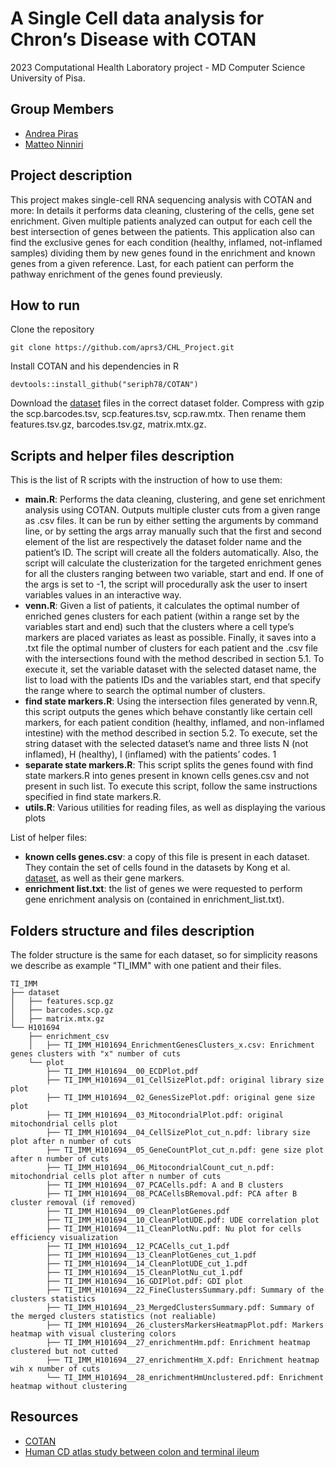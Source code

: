 # A Single Cell data analysis for Chron’s Disease with COTAN
2023 Computational Health Laboratory project - MD Computer Science University of Pisa.

## Group Members
- [Andrea Piras](https://github.com/aprs3)
- [Matteo Ninniri](https://github.com/Asduffo)

## Project description
This project makes single-cell RNA sequencing analysis with COTAN and more: In details it performs data cleaning, clustering of the cells, gene set enrichment. Given multiple patients analyzed can output for each cell the best intersection of genes between the patients. This application also can find the
exclusive genes for each condition (healthy, inflamed, not-inflamed samples) dividing them by new genes found in the enrichment and known genes from a given reference. Last, for each patient can perform the pathway enrichment of the genes found previeusly.

## How to run
Clone the repository
```
git clone https://github.com/aprs3/CHL_Project.git
```
Install COTAN and his dependencies in R
```
devtools::install_github("seriph78/COTAN")
```

Download the [dataset](https://singlecell.broadinstitute.org/single_cell/study/SCP1884/human-cd-atlas-study-between-colon-and-terminal-ileum#study-download) files in the correct dataset folder. Compress with gzip the scp.barcodes.tsv, scp.features.tsv, scp.raw.mtx. Then rename them features.tsv.gz, barcodes.tsv.gz, matrix.mtx.gz.

## Scripts and helper files description
This is the list of R scripts with the instruction of how to use them:
* **main.R**: Performs the data cleaning, clustering, and gene set enrichment analysis using COTAN. Outputs
multiple cluster cuts from a given range as .csv files. It can be run by either setting the arguments by command
line, or by setting the args array manually such that the first and second element of the list are respectively
the dataset folder name and the patient’s ID. The script will create all the folders automatically. Also, the
script will calculate the clusterization for the targeted enrichment genes for all the clusters ranging between
two variable, start and end. If one of the args is set to -1, the script will procedurally ask the user to insert
variables values in an interactive way.
* **venn.R**: Given a list of patients, it calculates the optimal number of enriched genes clusters for each patient
(within a range set by the variables start and end) such that the clusters where a cell type’s markers are placed
variates as least as possible. Finally, it saves into a .txt file the optimal number of clusters for each patient
and the .csv file with the intersections found with the method described in section 5.1. To execute it, set the
variable dataset with the selected dataset name, the list to load with the patients IDs and the variables start,
end that specify the range where to search the optimal number of clusters.
* **find state markers.R**: Using the intersection files generated by venn.R, this script outputs the genes which
behave constantly like certain cell markers, for each patient condition (healthy, inflamed, and non-inflamed
intestine) with the method described in section 5.2. To execute, set the string dataset with the selected
dataset’s name and three lists N (not inflamed), H (healthy), I (inflamed) with the patients’ codes.
1
* **separate state markers.R**: This script splits the genes found with find state markers.R into genes present in
known cells genes.csv and not present in such list. To execute this script, follow the same instructions specified
in find state markers.R.
* **utils.R**: Various utilities for reading files, as well as displaying the various plots

List of helper files:
* **known cells genes.csv**: a copy of this file is present in each dataset. They contain the set of cells found in the
datasets by Kong et al. [dataset](https://singlecell.broadinstitute.org/single_cell/study/SCP1884/human-cd-atlas-study-between-colon-and-terminal-ileum#study-download), as well as their gene markers.
* **enrichment list.txt**: the list of genes we were requested to perform gene enrichment analysis on (contained in enrichment_list.txt).

## Folders structure and files description
The folder structure is the same for each dataset, so for simplicity reasons we describe as example "TI_IMM" with one patient and their files.

```
TI_IMM
├── dataset
│   ├── features.scp.gz
│   ├── barcodes.scp.gz
│   ├── matrix.mtx.gz
└── H101694
    ├── enrichment_csv
    │   ├── TI_IMM_H101694_EnrichmentGenesClusters_x.csv: Enrichment genes clusters with "x" number of cuts
    └── plot
        ├── TI_IMM_H101694__00_ECDPlot.pdf
        ├── TI_IMM_H101694__01_CellSizePlot.pdf: original library size plot
        ├── TI_IMM_H101694__02_GenesSizePlot.pdf: original gene size plot
        ├── TI_IMM_H101694__03_MitocondrialPlot.pdf: original mitochondrial cells plot
        ├── TI_IMM_H101694__04_CellSizePlot_cut_n.pdf: library size plot after n number of cuts
        ├── TI_IMM_H101694__05_GeneCountPlot_cut_n.pdf: gene size plot after n number of cuts
        ├── TI_IMM_H101694__06_MitocondrialCount_cut_n.pdf: mitochondrial cells plot after n number of cuts
        ├── TI_IMM_H101694__07_PCACells.pdf: A and B clusters
        ├── TI_IMM_H101694__08_PCACellsBRemoval.pdf: PCA after B cluster removal (if removed)
        ├── TI_IMM_H101694__09_CleanPlotGenes.pdf
        ├── TI_IMM_H101694__10_CleanPlotUDE.pdf: UDE correlation plot
        ├── TI_IMM_H101694__11_CleanPlotNu.pdf: Nu plot for cells efficiency visualization
        ├── TI_IMM_H101694__12_PCACells_cut_1.pdf
        ├── TI_IMM_H101694__13_CleanPlotGenes_cut_1.pdf
        ├── TI_IMM_H101694__14_CleanPlotUDE_cut_1.pdf
        ├── TI_IMM_H101694__15_CleanPlotNu_cut_1.pdf
        ├── TI_IMM_H101694__16_GDIPlot.pdf: GDI plot
        ├── TI_IMM_H101694__22_FineClustersSummary.pdf: Summary of the clusters statistics
        ├── TI_IMM_H101694__23_MergedClustersSummary.pdf: Summary of the merged clusters statistics (not realiable)
        ├── TI_IMM_H101694__26_clustersMarkersHeatmapPlot.pdf: Markers heatmap with visual clustering colors
        ├── TI_IMM_H101694__27_enrichmentHm.pdf: Enrichment heatmap clustered but not cutted
        ├── TI_IMM_H101694__27_enrichmentHm_X.pdf: Enrichment heatmap wih x number of cuts
        └── TI_IMM_H101694__28_enrichmentHmUnclustered.pdf: Enrichment heatmap without clustering
```



## Resources
- [COTAN](https://github.com/seriph78/COTAN/tree/devel)
- [Human CD atlas study between colon and terminal ileum](https://singlecell.broadinstitute.org/single_cell/study/SCP1884/human-cd-atlas-study-between-colon-and-terminal-ileum#study-summary)

